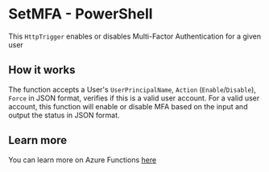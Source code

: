 # SetMFA - PowerShell

This `HttpTrigger` enables or disables Multi-Factor Authentication for a given user

## How it works

The function accepts a User's `UserPrincipalName`, `Action` (`Enable`/`Disable`), `Force` in JSON  format, verifies if this is a valid user account. For a valid user account, this function will enable or disable MFA based on the input and output the status in JSON format.

## Learn more

You can learn more on Azure Functions [here](https://docs.microsoft.com/en-us/azure/azure-functions/)